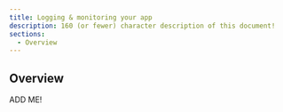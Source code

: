 ```yaml
---
title: Logging & monitoring your app
description: 160 (or fewer) character description of this document!
sections:
  - Overview
---
```


## Overview

ADD ME!

